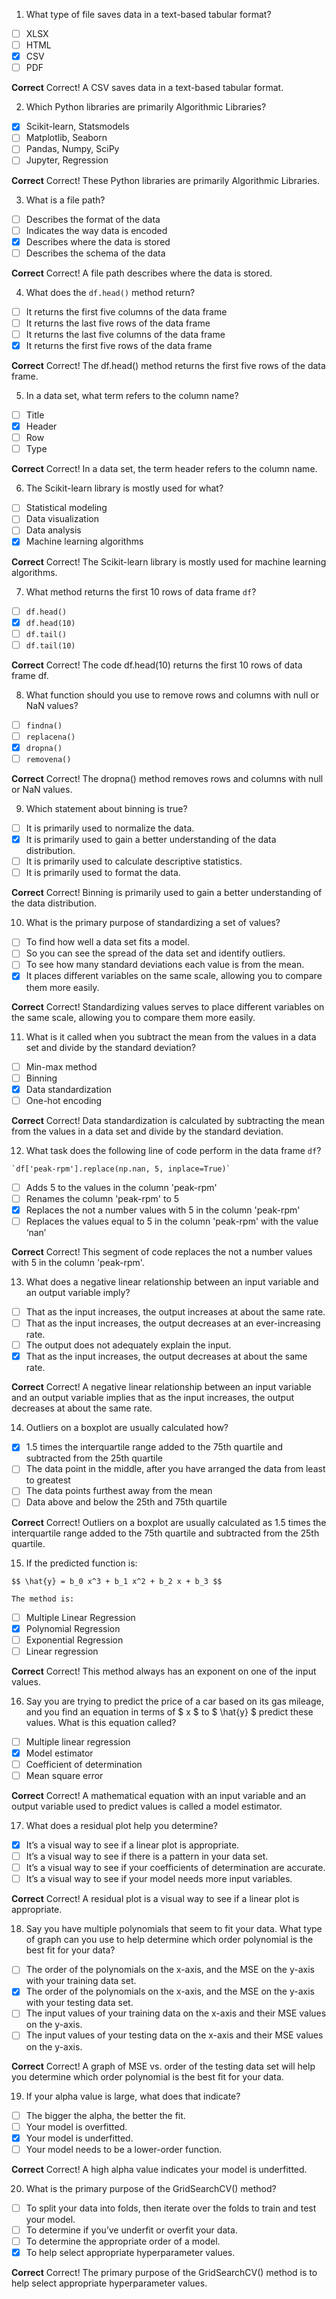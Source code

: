 1. What type of file saves data in a text-based tabular format?

- [ ] XLSX
- [ ] HTML
- [x] CSV
- [ ] PDF

**Correct**
Correct! A CSV saves data in a text-based tabular format.

2. Which Python libraries are primarily Algorithmic Libraries?

- [x] Scikit-learn, Statsmodels
- [ ] Matplotlib, Seaborn
- [ ] Pandas, Numpy, SciPy
- [ ] Jupyter, Regression

**Correct**
Correct! These Python libraries are primarily Algorithmic Libraries.

3. What is a file path?

- [ ] Describes the format of the data
- [ ] Indicates the way data is encoded
- [x] Describes where the data is stored
- [ ] Describes the schema of the data

**Correct**
Correct! A file path describes where the data is stored.

4. What does the `df.head()` method return?

- [ ] It returns the first five columns of the data frame
- [ ] It returns the last five rows of the data frame
- [ ] It returns the last five columns of the data frame
- [x] It returns the first five rows of the data frame

**Correct**
Correct! The df.head() method returns the first five rows of the data frame.

5. In a data set, what term refers to the column name?

- [ ] Title
- [x] Header
- [ ] Row
- [ ] Type

**Correct**
Correct! In a data set, the term header refers to the column name.

6. The Scikit-learn library is mostly used for what?

- [ ] Statistical modeling
- [ ] Data visualization
- [ ] Data analysis
- [x] Machine learning algorithms

**Correct**
Correct! The Scikit-learn library is mostly used for machine learning algorithms.

7. What method returns the first 10 rows of data frame `df`?

- [ ] `df.head()`
- [x] `df.head(10)`
- [ ] `df.tail()`
- [ ] `df.tail(10)`

**Correct**
Correct! The code df.head(10) returns the first 10 rows of data frame df.

8. What function should you use to remove rows and columns with null or NaN values?

- [ ] `findna()`
- [ ] `replacena()`
- [x] `dropna()`
- [ ] `removena()`

**Correct**
Correct! The dropna() method removes rows and columns with null or NaN values.

9. Which statement about binning is true?

- [ ] It is primarily used to normalize the data.
- [x] It is primarily used to gain a better understanding of the data distribution.
- [ ] It is primarily used to calculate descriptive statistics.
- [ ] It is primarily used to format the data.

**Correct**
Correct! Binning is primarily used to gain a better understanding of the data distribution.

10.  What is the primary purpose of standardizing a set of values?

- [ ] To find how well a data set fits a model.
- [ ] So you can see the spread of the data set and identify outliers.
- [ ] To see how many standard deviations each value is from the mean.
- [x] It places different variables on the same scale, allowing you to compare them more easily.

**Correct**
Correct! Standardizing values serves to place different variables on the same scale, allowing you to compare them more easily.

11.  What is it called when you subtract the mean from the values in a data set and divide by the standard deviation?

- [ ] Min-max method
- [ ] Binning
- [x] Data standardization
- [ ] One-hot encoding

**Correct**
Correct! Data standardization is calculated by subtracting the mean from the values in a data set and divide by the standard deviation.

12.  What task does the following line of code perform in the data frame `df`?

    `df['peak-rpm'].replace(np.nan, 5, inplace=True)`

- [ ] Adds 5 to the values in the column 'peak-rpm'
- [ ] Renames the column 'peak-rpm' to 5
- [x] Replaces the not a number values with 5 in the column 'peak-rpm'
- [ ] Replaces the values equal to 5 in the column 'peak-rpm' with the value ‘nan’

**Correct**
Correct! This segment of code replaces the not a number values with 5 in the column 'peak-rpm'.

13.  What does a negative linear relationship between an input variable and an output variable imply?

- [ ] That as the input increases, the output increases at about the same rate.
- [ ] That as the input increases, the output decreases at an ever-increasing rate.
- [ ] The output does not adequately explain the input.
- [x] That as the input increases, the output decreases at about the same rate.

**Correct**
Correct! A negative linear relationship between an input variable and an output variable implies that as the input increases, the output decreases at about the same rate.

14.  Outliers on a boxplot are usually calculated how?

- [x] 1.5 times the interquartile range added to the 75th quartile and subtracted from the 25th quartile
- [ ] The data point in the middle, after you have arranged the data from least to greatest
- [ ] The data points furthest away from the mean
- [ ] Data above and below the 25th and 75th quartile

**Correct**
Correct! Outliers on a boxplot are usually calculated as 1.5 times the interquartile range added to the 75th quartile and subtracted from the 25th quartile.

15.  If the predicted function is:

    $$ \hat{y} = b_0 x^3 + b_1 x^2 + b_2 x + b_3 $$

    The method is:

- [ ] Multiple Linear Regression
- [x] Polynomial Regression
- [ ] Exponential Regression
- [ ] Linear regression

**Correct**
Correct! This method always has an exponent on one of the input values.

16.  Say you are trying to predict the price of a car based on its gas mileage, and you find an equation in terms of $  x $ to $ \hat{y} $ predict these values. What is this equation called?

- [ ] Multiple linear regression
- [x] Model estimator
- [ ] Coefficient of determination
- [ ] Mean square error

**Correct**
Correct! A mathematical equation with an input variable and an output variable used to predict values is called a model estimator.

17.  What does a residual plot help you determine?

- [x] It’s a visual way to see if a linear plot is appropriate.
- [ ] It’s a visual way to see if there is a pattern in your data set.
- [ ] It’s a visual way to see if your coefficients of determination are accurate.
- [ ] It’s a visual way to see if your model needs more input variables.

**Correct**
Correct! A residual plot is a visual way to see if a linear plot is appropriate.

18.  Say you have multiple polynomials that seem to fit your data. What type of graph can you use to help determine which order polynomial is the best fit for your data?

- [ ] The order of the polynomials on the x-axis, and the MSE on the y-axis with your training data set.
- [x] The order of the polynomials on the x-axis, and the MSE on the y-axis with your testing data set.
- [ ] The input values of your training data on the x-axis and their MSE values on the y-axis.
- [ ] The input values of your testing data on the x-axis and their MSE values on the y-axis.

**Correct**
Correct! A graph of MSE vs. order of the testing data set will help you determine which order polynomial is the best fit for your data.

19.  If your alpha value is large, what does that indicate?

- [ ] The bigger the alpha, the better the fit.
- [ ] Your model is overfitted.
- [x] Your model is underfitted.
- [ ] Your model needs to be a lower-order function.

**Correct**
Correct! A high alpha value indicates your model is underfitted.

20.  What is the primary purpose of the GridSearchCV() method?

- [ ] To split your data into folds, then iterate over the folds to train and test your model.
- [ ] To determine if you’ve underfit or overfit your data.
- [ ] To determine the appropriate order of a model.
- [x] To help select appropriate hyperparameter values.

**Correct**
Correct! The primary purpose of the GridSearchCV() method is to help select appropriate hyperparameter values.